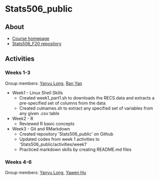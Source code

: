 # Stats506_public  

## About  
* [Course homepage](https://jbhender.github.io/Stats506/F20/)
* [Stats506_F20 repository](https://github.com/jbhender/Stats506_F20/tree/master)

## Activities  
### Weeks 1-3  
Group members: [Yanyu Long](https://github.com/longyyu/Stats506_public), 
[Ran Yan](https://github.com/Ranynola/Stats506_public)

* Week1 - Linux Shell Skills   
  * Created week1_part1.sh to downloads the RECS data and extracts 
    a pre-specified set of columns from the data.
  * Created cutnames.sh to extract any specified set of variables 
    from any given .csv table
* Week2 - R  
  * Reviewed R basic concepts 
* Week3 - Git and RMarkdown  
  * Created repository 'Stats506_public' on Github
  * Updated codes from week 1 activities to 'Stats506_public/activities/week1'
  * Practiced markdown skills by creating README.md files

### Weeks 4-6
Group members: [Yanyu Long](https://github.com/longyyu/Stats506_public), [Yawen Hu](https://github.com/yawenh/Stats506_public)

